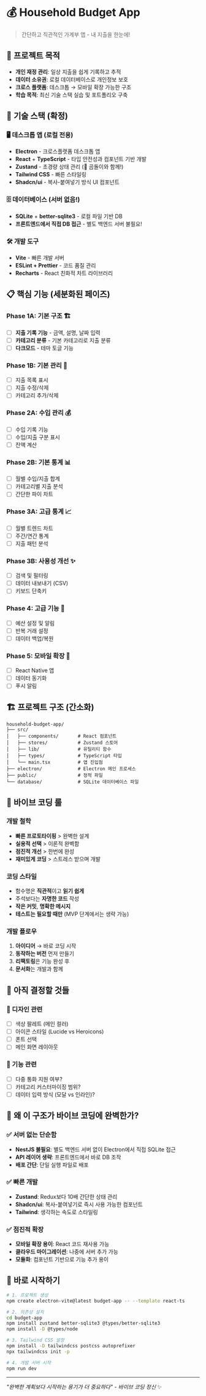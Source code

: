 # 💰 Household Budget App

> 간단하고 직관적인 가계부 앱 - 내 지출을 한눈에!

## 🎯 프로젝트 목적

- **개인 재정 관리**: 일상 지출을 쉽게 기록하고 추적
- **데이터 소유권**: 로컬 데이터베이스로 개인정보 보호
- **크로스 플랫폼**: 데스크톱 → 모바일 확장 가능한 구조
- **학습 목적**: 최신 기술 스택 실습 및 포트폴리오 구축

## 🚀 기술 스택 (확정)

### 🖥️ 데스크톱 앱 (로컬 전용)

- **Electron** - 크로스플랫폼 데스크톱 앱
- **React** + **TypeScript** - 타입 안전성과 컴포넌트 기반 개발
- **Zustand** - 초경량 상태 관리 (🐻 곰돌이와 함께!)
- **Tailwind CSS** - 빠른 스타일링
- **Shadcn/ui** - 복사-붙여넣기 방식 UI 컴포넌트

### 🗄️ 데이터베이스 (서버 없음!)

- **SQLite** + **better-sqlite3** - 로컬 파일 기반 DB
- **프론트엔드에서 직접 DB 접근** - 별도 백엔드 서버 불필요!

### 🛠️ 개발 도구

- **Vite** - 빠른 개발 서버
- **ESLint + Prettier** - 코드 품질 관리
- **Recharts** - React 친화적 차트 라이브러리

## 📋 핵심 기능 (세분화된 페이즈)

### Phase 1A: 기본 구조 🏗️

- [ ] **지출 기록 기능** - 금액, 설명, 날짜 입력
- [ ] **카테고리 분류** - 기본 카테고리로 지출 분류
- [ ] **다크모드** - 테마 토글 기능

### Phase 1B: 기본 관리 📝

- [ ] 지출 목록 표시
- [ ] 지출 수정/삭제
- [ ] 카테고리 추가/삭제

### Phase 2A: 수입 관리 💰

- [ ] 수입 기록 기능
- [ ] 수입/지출 구분 표시
- [ ] 잔액 계산

### Phase 2B: 기본 통계 📊

- [ ] 월별 수입/지출 합계
- [ ] 카테고리별 지출 분석
- [ ] 간단한 파이 차트

### Phase 3A: 고급 통계 📈

- [ ] 월별 트렌드 차트
- [ ] 주간/연간 통계
- [ ] 지출 패턴 분석

### Phase 3B: 사용성 개선 ✨

- [ ] 검색 및 필터링
- [ ] 데이터 내보내기 (CSV)
- [ ] 키보드 단축키

### Phase 4: 고급 기능 🚀

- [ ] 예산 설정 및 알림
- [ ] 반복 거래 설정
- [ ] 데이터 백업/복원

### Phase 5: 모바일 확장 📱

- [ ] React Native 앱
- [ ] 데이터 동기화
- [ ] 푸시 알림

## 🏗️ 프로젝트 구조 (간소화)

```
household-budget-app/
├── src/
│   ├── components/       # React 컴포넌트
│   ├── stores/           # Zustand 스토어
│   ├── lib/              # 유틸리티 함수
│   ├── types/            # TypeScript 타입
│   └── main.tsx          # 앱 진입점
├── electron/             # Electron 메인 프로세스
├── public/               # 정적 파일
└── database/             # SQLite 데이터베이스 파일
```

## 🎨 바이브 코딩 룰

### 개발 철학

- **빠른 프로토타이핑** > 완벽한 설계
- **실용적 선택** > 이론적 완벽함
- **점진적 개선** > 한번에 완성
- **재미있게 코딩** > 스트레스 받으며 개발

### 코딩 스타일

- 함수명은 **직관적**이고 **읽기 쉽게**
- 주석보다는 **자명한 코드** 작성
- **작은 커밋**, **명확한 메시지**
- **테스트는 필요할 때만** (MVP 단계에서는 생략 가능)

### 개발 플로우

1. **아이디어** → 바로 코딩 시작
2. **동작하는 버전** 먼저 만들기
3. **리팩토링**은 기능 완성 후
4. **문서화**는 개발과 함께

## 🤔 아직 결정할 것들

### 🎨 디자인 관련

- [ ] 색상 팔레트 (메인 컬러)
- [ ] 아이콘 스타일 (Lucide vs Heroicons)
- [ ] 폰트 선택
- [ ] 메인 화면 레이아웃

### 🔧 기능 관련

- [ ] 다중 통화 지원 여부?
- [ ] 카테고리 커스터마이징 범위?
- [ ] 데이터 입력 방식 (모달 vs 인라인)?

## 🚀 왜 이 구조가 바이브 코딩에 완벽한가?

### ✅ 서버 없는 단순함

- **NestJS 불필요**: 별도 백엔드 서버 없이 Electron에서 직접 SQLite 접근
- **API 레이어 생략**: 프론트엔드에서 바로 DB 조작
- **배포 간단**: 단일 실행 파일로 배포

### ✅ 빠른 개발

- **Zustand**: Redux보다 10배 간단한 상태 관리
- **Shadcn/ui**: 복사-붙여넣기로 즉시 사용 가능한 컴포넌트
- **Tailwind**: 생각하는 속도로 스타일링

### ✅ 점진적 확장

- **모바일 확장 용이**: React 코드 재사용 가능
- **클라우드 마이그레이션**: 나중에 서버 추가 가능
- **모듈화**: 컴포넌트 기반으로 기능 추가 용이

## 📝 바로 시작하기

```bash
# 1. 프로젝트 생성
npm create electron-vite@latest budget-app -- --template react-ts

# 2. 의존성 설치
cd budget-app
npm install zustand better-sqlite3 @types/better-sqlite3
npm install -D @types/node

# 3. Tailwind CSS 설정
npm install -D tailwindcss postcss autoprefixer
npx tailwindcss init -p

# 4. 개발 서버 시작
npm run dev
```

---

_"완벽한 계획보다 시작하는 용기가 더 중요하다" - 바이브 코딩 정신_ ✨
